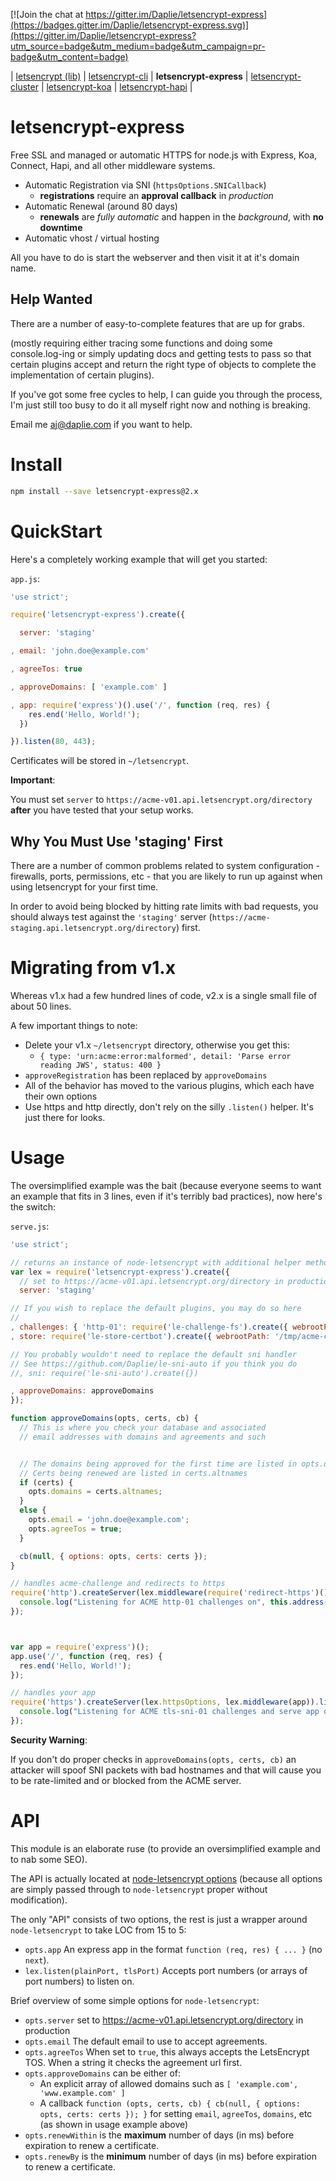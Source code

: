 [![Join the chat at https://gitter.im/Daplie/letsencrypt-express](https://badges.gitter.im/Daplie/letsencrypt-express.svg)](https://gitter.im/Daplie/letsencrypt-express?utm_source=badge&utm_medium=badge&utm_campaign=pr-badge&utm_content=badge)

| [letsencrypt (lib)](https://github.com/Daplie/node-letsencrypt)
| [letsencrypt-cli](https://github.com/Daplie/letsencrypt-cli)
| **letsencrypt-express**
| [letsencrypt-cluster](https://github.com/Daplie/letsencrypt-cluster)
| [letsencrypt-koa](https://github.com/Daplie/letsencrypt-koa)
| [letsencrypt-hapi](https://github.com/Daplie/letsencrypt-hapi)
|

letsencrypt-express
===================

Free SSL and managed or automatic HTTPS for node.js with Express, Koa, Connect, Hapi, and all other middleware systems.

* Automatic Registration via SNI (`httpsOptions.SNICallback`)
  * **registrations** require an **approval callback** in *production*
* Automatic Renewal (around 80 days)
  * **renewals** are *fully automatic* and happen in the *background*, with **no downtime**
* Automatic vhost / virtual hosting

All you have to do is start the webserver and then visit it at it's domain name.

Help Wanted
-----------

There are a number of easy-to-complete features that are up for grabs.

(mostly requiring either tracing some functions and doing some console.log-ing
or simply updating docs and getting tests to pass so that certain plugins accept
and return the right type of objects to complete the implementation
of certain plugins).

If you've got some free cycles to help, I can guide you through the process,
I'm just still too busy to do it all myself right now and nothing is breaking.

Email me <aj@daplie.com> if you want to help.

Install
=======

```bash
npm install --save letsencrypt-express@2.x
```

QuickStart
==========

Here's a completely working example that will get you started:

`app.js`:
```javascript
'use strict';

require('letsencrypt-express').create({

  server: 'staging'

, email: 'john.doe@example.com'

, agreeTos: true

, approveDomains: [ 'example.com' ]

, app: require('express')().use('/', function (req, res) {
    res.end('Hello, World!');
  })

}).listen(80, 443);
```

Certificates will be stored in `~/letsencrypt`.

**Important**:

You must set `server` to `https://acme-v01.api.letsencrypt.org/directory` **after**
you have tested that your setup works.

Why You Must Use 'staging' First
--------------------------------

There are a number of common problems related to system configuration -
firewalls, ports, permissions, etc - that you are likely to run up against
when using letsencrypt for your first time.

In order to avoid being blocked by hitting rate limits with bad requests,
you should always test against the `'staging'` server
(`https://acme-staging.api.letsencrypt.org/directory`) first.

Migrating from v1.x
===================

Whereas v1.x had a few hundred lines of code, v2.x is a single small file of about 50 lines.

A few important things to note:

* Delete your v1.x `~/letsencrypt` directory, otherwise you get this:
  * `{ type: 'urn:acme:error:malformed', detail: 'Parse error reading JWS', status: 400 }`
* `approveRegistration` has been replaced by `approveDomains`
* All of the behavior has moved to the various plugins, which each have their own options
* Use https and http directly, don't rely on the silly `.listen()` helper. It's just there for looks.

Usage
=====

The oversimplified example was the bait
(because everyone seems to want an example that fits in 3 lines, even if it's terribly bad practices),
now here's the switch:

`serve.js`:
```javascript
'use strict';

// returns an instance of node-letsencrypt with additional helper methods
var lex = require('letsencrypt-express').create({
  // set to https://acme-v01.api.letsencrypt.org/directory in production
  server: 'staging'

// If you wish to replace the default plugins, you may do so here
//
, challenges: { 'http-01': require('le-challenge-fs').create({ webrootPath: '/tmp/acme-challenges' }) }
, store: require('le-store-certbot').create({ webrootPath: '/tmp/acme-challenges' })

// You probably wouldn't need to replace the default sni handler
// See https://github.com/Daplie/le-sni-auto if you think you do
//, sni: require('le-sni-auto').create({})

, approveDomains: approveDomains
});
```

```javascript
function approveDomains(opts, certs, cb) {
  // This is where you check your database and associated
  // email addresses with domains and agreements and such


  // The domains being approved for the first time are listed in opts.domains
  // Certs being renewed are listed in certs.altnames
  if (certs) {
    opts.domains = certs.altnames;
  }
  else {
    opts.email = 'john.doe@example.com';
    opts.agreeTos = true;
  }

  cb(null, { options: opts, certs: certs });
}
```


```javascript
// handles acme-challenge and redirects to https
require('http').createServer(lex.middleware(require('redirect-https')())).listen(80, function () {
  console.log("Listening for ACME http-01 challenges on", this.address());
});



var app = require('express')();
app.use('/', function (req, res) {
  res.end('Hello, World!');
});

// handles your app
require('https').createServer(lex.httpsOptions, lex.middleware(app)).listen(443, function () {
  console.log("Listening for ACME tls-sni-01 challenges and serve app on", this.address());
});
```

**Security Warning**:

If you don't do proper checks in `approveDomains(opts, certs, cb)`
an attacker will spoof SNI packets with bad hostnames and that will
cause you to be rate-limited and or blocked from the ACME server.


API
===

This module is an elaborate ruse (to provide an oversimplified example and to nab some SEO).

The API is actually located at [node-letsencrypt options](https://github.com/Daplie/node-letsencrypt)
(because all options are simply passed through to `node-letsencrypt` proper without modification).

The only "API" consists of two options, the rest is just a wrapper around `node-letsencrypt` to take LOC from 15 to 5:

* `opts.app` An express app in the format `function (req, res) { ... }` (no `next`).
* `lex.listen(plainPort, tlsPort)` Accepts port numbers (or arrays of port numbers) to listen on.

Brief overview of some simple options for `node-letsencrypt`:

* `opts.server` set to https://acme-v01.api.letsencrypt.org/directory in production
* `opts.email` The default email to use to accept agreements.
* `opts.agreeTos` When set to `true`, this always accepts the LetsEncrypt TOS. When a string it checks the agreement url first.
* `opts.approveDomains` can be either of:
  * An explicit array of allowed domains such as `[ 'example.com', 'www.example.com' ]`
  * A callback `function (opts, certs, cb) { cb(null, { options: opts, certs: certs }); }` for setting `email`, `agreeTos`, `domains`, etc (as shown in usage example above)
* `opts.renewWithin` is the **maximum** number of days (in ms) before expiration to renew a certificate.
* `opts.renewBy` is the **minimum** number of days (in ms) before expiration to renew a certificate.
